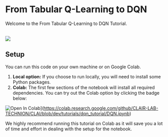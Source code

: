 # From Tabular Q-Learning to DQN

Welcome to the From Tabular Q-Learning to DQN Tutorial.
<br>
<br>

<img src="https://raw.githubusercontent.com/markub3327/flappy-bird-gymnasium/main/imgs/dqn.gif">


## Setup

You can run this code on your own machine or on Google Colab.

1. **Local option:** If you choose to run locally, you will need to install some Python packages.
2. **Colab:** The first few sections of the notebook will install all required dependencies. You can try out the Colab option by clicking the badge below:

![Open In Colab](https://colab.research.google.com/assets/colab-badge.svg)](https://colab.research.google.com/github/CLAIR-LAB-TECHNION/CLAI/blob/dev/tutorials/dqn_tutorial/DQN.ipynb)


We highly recommend running this tutorial on Colab as it will save you a lot of time and effort in dealing with the setup for the notebook.
